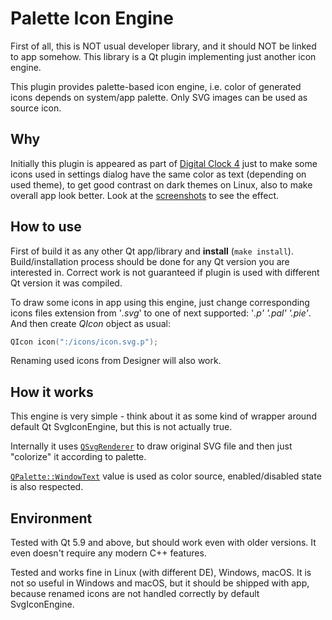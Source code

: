 Palette Icon Engine
===================

First of all, this is NOT usual developer library, and it should NOT be linked to app somehow. This library is a Qt plugin implementing just another icon engine.

This plugin provides palette-based icon engine, i.e. color of generated icons depends on system/app palette. Only SVG images can be used as source icon.

Why
---

Initially this plugin is appeared as part of [Digital Clock 4](https://github.com/Kolcha/DigitalClock4) just to make some icons used in settings dialog have the same color as text (depending on used theme), to get good contrast on dark themes on Linux, also to make overall app look better. Look at the [screenshots](https://digitalclock4.sourceforge.io/) to see the effect.

How to use
----------

First of build it as any other Qt app/library and **install** (`make install`). Build/installation process should be done for any Qt version you are interested in. Correct work is not guaranteed if plugin is used with different Qt version it was compiled.

To draw some icons in app using this engine, just change corresponding icons files extension from '*.svg*' to one of next supported: '*.p' '.pal' '.pie'*. And then create *QIcon* object as usual:

```cpp
QIcon icon(":/icons/icon.svg.p");
```

Renaming used icons from Designer will also work.

How it works
------------

This engine is very simple - think about it as some kind of wrapper around default Qt SvgIconEngine, but this is not actually true.

Internally it uses [`QSvgRenderer`](https://doc.qt.io/qt-5/qsvgrenderer.html) to draw original SVG file and then just "colorize" it according to palette.

[`QPalette::WindowText`](https://doc.qt.io/qt-5/qpalette.html) value is used as color source, enabled/disabled state is also respected.

Environment
-----------

Tested with Qt 5.9 and above, but should work even with older versions. It even doesn't require any modern C++ features.

Tested and works fine in Linux (with different DE), Windows, macOS. It is not so useful in Windows and macOS, but it should be shipped with app, because renamed icons are not handled correctly by default SvgIconEngine.

